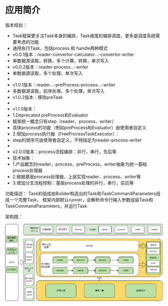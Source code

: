 # 应用简介

版本规划：

* Task框架更关注Task本身的编排，Task维度的编排调度，更多是调度系统需要考虑的功能
* 通用执行Task，包括process 和 handle两种模式<br/>
* v0.0.1版本：reader-convertor-calculator...-convertor-writer<br/>
* 单数据源读取，转换，多个计算，转换，单次写入<br/>
* v0.0.2版本：reader-process...-writer<br/>
* 单数据源读取，多个处理，单次写入<br/>
*
* v1.0.1版本：reader...-preProcess-process...-writer<br/>
* 多数据源读取，前序处理，多个处理，单次写入<br/>
* v1.0.2版本：移除preTask
*
* v1.1.0版本：
* 1.Deprecated preProcess和Evaluator
* 框架统一概念只有step（reader、process、writer）
* 具体process的功能（例如preProcess和Evaluator）由使用者自定义
* 2.增加process执行器（FreeProcessTaskExecutor）：
* step的顺序可由使用者自定义，不特指定为reader-process-writer
*
* v2.0.0版本：process流程编排：并行，串行，先后等
* 技术抽象：
* 1.产品概念的reader，process，preProcess，writer抽象为统一基础process处理器
* 2.根据基层process处理器，上层实现reader、process、writer等
* 3.增加分支流程控制：基层process处理的并行，串行，前后等

功能描述： Task的组成由Builder构造出的Task和TaskCommandParameters组成一个完整Task，
框架内部默认runner，会解析命令行输入参数组装Task和TaskCommandParameters，并运行Task

架构图：

![](src/main/resources/img/架构图.png)

